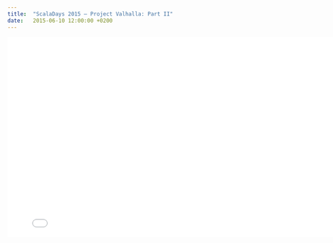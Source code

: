 ```yaml
---
title:  "ScalaDays 2015 – Project Valhalla: Part II"
date:   2015-06-10 12:00:00 +0200
---
```


<iframe src="scaladays-2015/index.html" width="800px" height="450px" frameBorder="0"></iframe>
